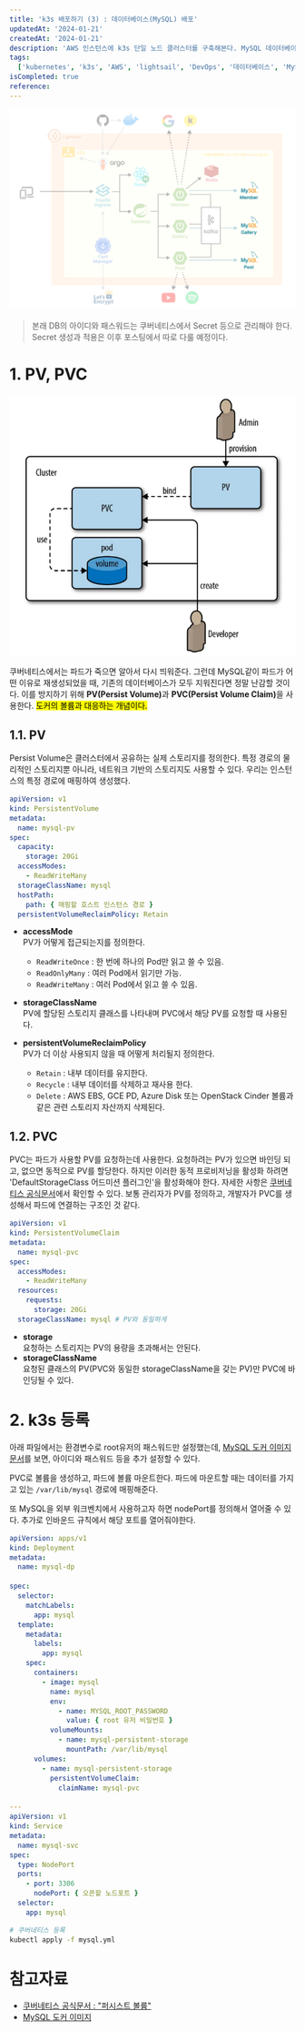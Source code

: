 ```yaml
---
title: 'k3s 배포하기 (3) : 데이터베이스(MySQL) 배포'
updatedAt: '2024-01-21'
createdAt: '2024-01-21'
description: 'AWS 인스턴스에 k3s 단일 노드 클러스터를 구축해본다. MySQL 데이터베이스를 k3s에 등록해보자'
tags:
  ['kubernetes', 'k3s', 'AWS', 'lightsail', 'DevOps', '데이터베이스', 'MySQL']
isCompleted: true
reference:
---
```


<img src="./assets/architecture-db.png" alt="프로젝트 아키텍쳐 구상도">

> 본래 DB의 아이디와 패스워드는 쿠버네티스에서 Secret 등으로 관리해야 한다. Secret 생성과 적용은 이후 포스팅에서 따로 다룰 예정이다.

# 1. PV, PVC

<img src="./assets/pv-pvc.png" alt="프로젝트 아키텍쳐 구상도">

쿠버네티스에서는 파드가 죽으면 알아서 다시 띄워준다. 그런데 MySQL같이 파드가 어떤 이유로 재생성되었을 때, 기존의 데이터베이스가 모두 지워진다면 정말 난감할 것이다. 이를 방지하기 위해 <b>PV(Persist Volume)</b>과 <b>PVC(Persist Volume Claim)</b>을 사용한다. <mark>도커의 볼륨과 대응하는 개념이다.</mark>

## 1.1. PV

Persist Volume은 클러스터에서 공유하는 실제 스토리지를 정의한다. 특정 경로의 물리적인 스토리지뿐 아니라, 네트워크 기반의 스토리지도 사용할 수 있다. 우리는 인스턴스의 특정 경로에 매핑하여 생성했다.

```yml
apiVersion: v1
kind: PersistentVolume
metadata:
  name: mysql-pv
spec:
  capacity:
    storage: 20Gi
  accessModes:
    - ReadWriteMany
  storageClassName: mysql
  hostPath:
    path: { 매핑할 호스트 인스턴스 경로 }
  persistentVolumeReclaimPolicy: Retain
```

- **accessMode**  
  PV가 어떻게 접근되는지를 정의한다.

  - `ReadWriteOnce` : 한 번에 하나의 Pod만 읽고 쓸 수 있음.
  - `ReadOnlyMany` : 여러 Pod에서 읽기만 가능.
  - `ReadWriteMany` : 여러 Pod에서 읽고 쓸 수 있음.

- **storageClassName**  
  PV에 할당된 스토리지 클래스를 나타내며 PVC에서 해당 PV를 요청할 때 사용된다.

- **persistentVolumeReclaimPolicy**  
  PV가 더 이상 사용되지 않을 때 어떻게 처리될지 정의한다.

  - `Retain` : 내부 데이터를 유지한다.
  - `Recycle` : 내부 데이터를 삭제하고 재사용 한다.
  - `Delete` : AWS EBS, GCE PD, Azure Disk 또는 OpenStack Cinder 볼륨과 같은 관련 스토리지 자산까지 삭제된다.

## 1.2. PVC

PVC는 파드가 사용할 PV를 요청하는데 사용한다. 요청하려는 PV가 있으면 바인딩 되고, 없으면 동적으로 PV를 할당한다. 하지만 이러한 동적 프로비저닝을 활성화 하려면 'DefaultStorageClass 어드미션 플러그인'을 활성화해야 한다. 자세한 사항은 [쿠버네티스 공식문서](https://kubernetes.io/ko/docs/concepts/storage/persistent-volumes/#%ED%81%B4%EB%9E%98%EC%8A%A4-1)에서 확인할 수 있다. 보통 관리자가 PV를 정의하고, 개발자가 PVC를 생성해서 파드에 연결하는 구조인 것 같다.

```yml
apiVersion: v1
kind: PersistentVolumeClaim
metadata:
  name: mysql-pvc
spec:
  accessModes:
    - ReadWriteMany
  resources:
    requests:
      storage: 20Gi
  storageClassName: mysql # PV와 동일하게
```

- **storage**  
  요청하는 스토리지는 PV의 용량을 초과해서는 안된다.
- **storageClassName**  
  요청된 클래스의 PV(PVC와 동일한 storageClassName을 갖는 PV)만 PVC에 바인딩될 수 있다.

# 2. k3s 등록

아래 파일에서는 환경변수로 root유저의 패스워드만 설정했는데, [MySQL 도커 이미지 문서](https://hub.docker.com/_/mysql)를 보면, 아이디와 패스워드 등을 추가 설정할 수 있다.

PVC로 볼륨을 생성하고, 파드에 볼륨 마운트한다. 파드에 마운트할 때는 데이터를 가지고 있는 `/var/lib/mysql` 경로에 매핑해준다.

또 MySQL을 외부 워크벤치에서 사용하고자 하면 nodePort를 정의해서 열어줄 수 있다. 추가로 인바운드 규칙에서 해당 포트를 열어줘야한다.

```yml
apiVersion: apps/v1
kind: Deployment
metadata:
  name: mysql-dp

spec:
  selector:
    matchLabels:
      app: mysql
  template:
    metadata:
      labels:
        app: mysql
    spec:
      containers:
        - image: mysql
          name: mysql
          env:
            - name: MYSQL_ROOT_PASSWORD
              value: { root 유저 비밀번호 }
          volumeMounts:
            - name: mysql-persistent-storage
              mountPath: /var/lib/mysql
      volumes:
        - name: mysql-persistent-storage
          persistentVolumeClaim:
            claimName: mysql-pvc

---
apiVersion: v1
kind: Service
metadata:
  name: mysql-svc
spec:
  type: NodePort
  ports:
    - port: 3306
      nodePort: { 오픈할 노드포트 }
  selector:
    app: mysql
```

```bash
# 쿠버네티스 등록
kubectl apply -f mysql.yml
```

# 참고자료

- [쿠버네티스 공식문서 : "퍼시스트 볼륨"](https://kubernetes.io/ko/docs/concepts/storage/persistent-volumes/)
- [MySQL 도커 이미지](https://kubernetes.io/ko/docs/concepts/storage/persistent-volumes/)
